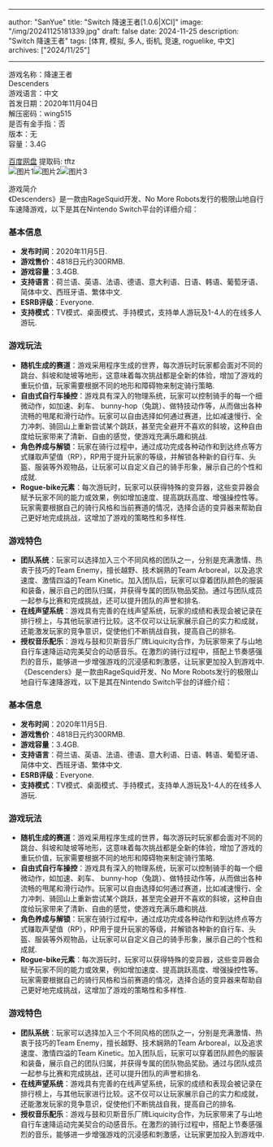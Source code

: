 
---
author: "SanYue"
title: "Switch 降速王者[1.0.6|XCI]"
image: "/img/20241125181339.jpg"
draft: false
date: 2024-11-25
description: "Switch 降速王者"
tags: [体育, 模拟, 多人, 街机, 竞速, roguelike, 中文]
archives: ["2024/11/25"]

---

游戏名称：降速王者   
Descenders    
游戏语言：中文  
首发日期：2020年11月04日  
解压密码：wing515  
是否有金手指：否  
版本：无   
容量：3.4G

[百度网盘](https://pan.baidu.com/s/1FHp0366naQzHWSwgdBj2Dg) 提取码: tftz  
![图片1](/img/ed52e0.jpg)![图片2](/img/5188dd.jpg)![图片3](/img/301a26.jpg)  

游戏简介  
《Descenders》是一款由RageSquid开发、No More Robots发行的极限山地自行车速降游戏，以下是其在Nintendo Switch平台的详细介绍：

### 基本信息
- **发布时间**：2020年11月5日.
- **游戏售价**：4818日元约300RMB.
- **游戏容量**：3.4GB.
- **支持语言**：荷兰语、英语、法语、德语、意大利语、日语、韩语、葡萄牙语、简体中文、西班牙语、繁体中文.
- **ESRB评级**：Everyone.
- **支持模式**：TV模式、桌面模式、手持模式，支持单人游玩及1-4人的在线多人游玩.

### 游戏玩法
- **随机生成的赛道**：游戏采用程序生成的世界，每次游玩时玩家都会面对不同的跳台、斜坡和陡坡等地形，这意味着每次挑战都是全新的体验，增加了游戏的重玩价值，玩家需要根据不同的地形和障碍物来制定骑行策略.
- **自由式自行车操控**：游戏具有深入的物理系统，玩家可以控制骑手的每一个细微动作，如加速、刹车、 bunny-hop（兔跳）、做特技动作等，从而做出各种流畅的甩尾和滑行动作。玩家可以自由选择如何通过赛道，比如减速慢行、全力冲刺、骑回山上重新尝试某个跳跃，甚至完全避开不喜欢的斜坡，这种自由度给玩家带来了清新、自由的感觉，使游戏充满乐趣和挑战.
- **角色养成与解锁**：玩家在骑行过程中，通过成功完成各种动作和到达终点等方式赚取声望值（RP），RP用于提升玩家的等级，并解锁各种新的自行车、头盔、服装等外观物品，让玩家可以自定义自己的骑手形象，展示自己的个性和成就.
- **Rogue-bike元素**：每次游玩时，玩家可以获得特殊的变异器，这些变异器会赋予玩家不同的能力或效果，例如增加速度、提高跳跃高度、增强操控性等。玩家需要根据自己的骑行风格和当前赛道的情况，选择合适的变异器来帮助自己更好地完成挑战，这增加了游戏的策略性和多样性.

### 游戏特色
- **团队系统**：玩家可以选择加入三个不同风格的团队之一，分别是充满激情、热衷于技巧的Team Enemy，擅长越野、技术娴熟的Team Arboreal，以及追求速度、激情四溢的Team Kinetic。加入团队后，玩家可以穿着团队颜色的服装和装备，展示自己的团队归属，并获得专属的团队物品奖励。通过与团队成员一起参与比赛和完成挑战，还可以提升团队的声誉和排名.
- **在线声望系统**：游戏具有完善的在线声望系统，玩家的成绩和表现会被记录在排行榜上，与其他玩家进行比较。这不仅可以让玩家展示自己的实力和成就，还能激发玩家的竞争意识，促使他们不断挑战自我，提高自己的排名.
- **授权音乐配乐**：游戏与鼓和贝斯音乐厂牌Liquicity合作，为玩家带来了与山地自行车速降运动完美契合的动感音乐。在激烈的骑行过程中，搭配上节奏感强烈的音乐，能够进一步增强游戏的沉浸感和刺激感，让玩家更加投入到游戏中.
 《Descenders》是一款由RageSquid开发、No More Robots发行的极限山地自行车速降游戏，以下是其在Nintendo Switch平台的详细介绍：

### 基本信息
- **发布时间**：2020年11月5日.
- **游戏售价**：4818日元约300RMB.
- **游戏容量**：3.4GB.
- **支持语言**：荷兰语、英语、法语、德语、意大利语、日语、韩语、葡萄牙语、简体中文、西班牙语、繁体中文.
- **ESRB评级**：Everyone.
- **支持模式**：TV模式、桌面模式、手持模式，支持单人游玩及1-4人的在线多人游玩.

### 游戏玩法
- **随机生成的赛道**：游戏采用程序生成的世界，每次游玩时玩家都会面对不同的跳台、斜坡和陡坡等地形，这意味着每次挑战都是全新的体验，增加了游戏的重玩价值，玩家需要根据不同的地形和障碍物来制定骑行策略.
- **自由式自行车操控**：游戏具有深入的物理系统，玩家可以控制骑手的每一个细微动作，如加速、刹车、 bunny-hop（兔跳）、做特技动作等，从而做出各种流畅的甩尾和滑行动作。玩家可以自由选择如何通过赛道，比如减速慢行、全力冲刺、骑回山上重新尝试某个跳跃，甚至完全避开不喜欢的斜坡，这种自由度给玩家带来了清新、自由的感觉，使游戏充满乐趣和挑战.
- **角色养成与解锁**：玩家在骑行过程中，通过成功完成各种动作和到达终点等方式赚取声望值（RP），RP用于提升玩家的等级，并解锁各种新的自行车、头盔、服装等外观物品，让玩家可以自定义自己的骑手形象，展示自己的个性和成就.
- **Rogue-bike元素**：每次游玩时，玩家可以获得特殊的变异器，这些变异器会赋予玩家不同的能力或效果，例如增加速度、提高跳跃高度、增强操控性等。玩家需要根据自己的骑行风格和当前赛道的情况，选择合适的变异器来帮助自己更好地完成挑战，这增加了游戏的策略性和多样性.

### 游戏特色
- **团队系统**：玩家可以选择加入三个不同风格的团队之一，分别是充满激情、热衷于技巧的Team Enemy，擅长越野、技术娴熟的Team Arboreal，以及追求速度、激情四溢的Team Kinetic。加入团队后，玩家可以穿着团队颜色的服装和装备，展示自己的团队归属，并获得专属的团队物品奖励。通过与团队成员一起参与比赛和完成挑战，还可以提升团队的声誉和排名.
- **在线声望系统**：游戏具有完善的在线声望系统，玩家的成绩和表现会被记录在排行榜上，与其他玩家进行比较。这不仅可以让玩家展示自己的实力和成就，还能激发玩家的竞争意识，促使他们不断挑战自我，提高自己的排名.
- **授权音乐配乐**：游戏与鼓和贝斯音乐厂牌Liquicity合作，为玩家带来了与山地自行车速降运动完美契合的动感音乐。在激烈的骑行过程中，搭配上节奏感强烈的音乐，能够进一步增强游戏的沉浸感和刺激感，让玩家更加投入到游戏中.
 
